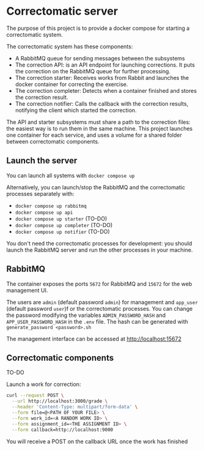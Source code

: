 # Correctomatic server

The purpose of this project is to provide a docker compose for starting a correctomatic system.

The correctomatic system has these components:
- A RabbitMQ queue for sending messages between the subsystems
- The correction API: is an API endpoint for launching corrections. It puts the correction on the RabbitMQ queue for further processing.
- The correction starter: Receives works from Rabbit and launches the docker container for correcting the exercise.
- The correction completer: Detects when a container finished and stores the correction result.
- The correction notifier: Calls the callback with the correction results, notifying the client which started the correction.

The API and starter subsystems must share a path to the correction files: the easiest way is to run them in the same machine. This project launches one container for each service, and uses a volume for a shared folder between correctomatic components.

## Launch the server

You can launch all systems with `docker compose up`

Alternatively, you can launch/stop the RabbitMQ and the correctomatic processes separately with:
- `docker compose up rabbitmq`
- `docker compose up api`
- `docker compose up starter` (TO-DO)
- `docker compose up completer` (TO-DO)
- `docker compose up notifier` (TO-DO)

You don't need the correctomatic processes for development: you should launch the RabbitMQ server and run the other processes in your machine.

## RabbitMQ
The container exposes the ports `5672` for RabbitMQ and `15672` for the web management UI.

The users are `admin` (default password `admin`) for management and `app_user` (default password `user`)f or the correctomatic processes. You can change the password modifying the variables `ADMIN_PASSWORD_HASH` and `APP_USER_PASSWORD_HASH` in the `.env` file. The hash can be generated with `generate_password <password>.sh`

The management interface can be accessed at [http://localhost:15672](http://localhost:15672)

## Correctomatic components

TO-DO

Launch a work for correction:

```bash
curl --request POST \
  --url http://localhost:3000/grade \
  --header 'Content-Type: multipart/form-data' \
  --form file=@<PATH OF YOUR FILE> \
  --form work_id=<A RANDOM WORK ID> \
  --form assignment_id=<THE ASSIGNMENT ID> \
  --form callback=http://localhost:9000
```
You will receive a POST on the callback URL once the work has finished
